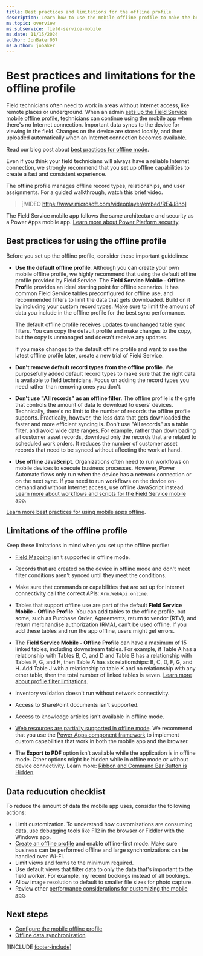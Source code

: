 ```yaml
---
title: Best practices and limitations for the offline profile
description: Learn how to use the mobile offline profile to make the best use of the Field Service mobile app when your field technicians don't have Internet access.
ms.topic: overview
ms.subservice: field-service-mobile
ms.date: 11/15/2024
author: JonBaker007
ms.author: jobaker
---
```


# Best practices and limitations for the offline profile

Field technicians often need to work in areas without Internet access, like remote places or underground. When an admin [sets up the Field Service mobile offline profile](set-up-offline-profile.md), technicians can continue using the mobile app when there's no Internet connection. Important data syncs to the device for viewing in the field. Changes on the device are stored locally, and then uploaded automatically when an Internet connection becomes available.

Read our blog post about [best practices for offline mode](https://cloudblogs.microsoft.com/dynamics365/administrator/2023/11/06/best-practices-for-offline-mode-in-the-field-service-mobile-app-part-1/).

Even if you think your field technicians will always have a reliable Internet connection, we strongly recommend that you set up offline capabilities to create a fast and consistent experience.

The offline profile manages offline record types, relationships, and user assignments. For a guided walkthrough, watch this brief video.

> [!VIDEO https://www.microsoft.com/videoplayer/embed/RE4J8no]

The Field Service mobile app follows the same architecture and security as a Power Apps mobile app. [Learn more about Power Platform security](/power-platform/admin/security/overview#the-application-and-data-on-the-device).

## Best practices for using the offline profile

Before you set up the offline profile, consider these important guidelines:

- **Use the default offline profile**. Although you can create your own mobile offline profile, we highly recommend that using the default offline profile provided by Field Service. The **Field Service Mobile - Offline Profile** provides an ideal starting point for offline scenarios. It has common Field Service tables preconfigured for offline use, and recommended filters to limit the data that gets downloaded. Build on it by including your custom record types. Make sure to limit the amount of data you include in the offline profile for the best sync performance.

  The default offline profile receives updates to unchanged table sync filters. You can copy the default profile and make changes to the copy, but the copy is unmanaged and doesn't receive any updates.

  If you make changes to the default offline profile and want to see the latest offline profile later, create a new trial of Field Service.

- **Don't remove default record types from the offline profile**. We purposefully added default record types to make sure that the right data is available to field technicians. Focus on adding the record types you need rather than removing ones you don't.

- **Don't use "All records" as an offline filter**. The offline profile is the gate that controls the amount of data to download to users' devices. Technically, there's no limit to the number of records the offline profile supports. Practically, however, the less data that gets downloaded the faster and more efficient syncing is. Don't use "All records" as a table filter, and avoid wide date ranges. For example, rather than downloading all customer asset records, download only the records that are related to scheduled work orders. It reduces the number of customer asset records that need to be synced without affecting the work at hand.

- **Use offline JavaScript**. Organizations often need to run workflows on mobile devices to execute business processes. However, Power Automate flows only run when the device has a network connection or on the next sync. If you need to run workflows on the device on-demand and without Internet access, use offline JavaScript instead. [Learn more about workflows and scripts for the Field Service mobile app](automate-business-processes.md).

[Learn more best practices for using mobile apps offline](/power-apps/mobile/mobile-offline-guidelines).

## Limitations of the offline profile

Keep these limitations in mind when you set up the offline profile:

- [Field Mapping](/power-apps/maker/data-platform/map-entity-fields) isn't supported in offline mode.

- Records that are created on the device in offline mode and don't meet filter conditions aren't synced until they meet the conditions.

- Make sure that commands or capabilities that are set up for Internet connectivity call the correct APIs: `Xrm.WebApi.online`.

- Tables that support offline use are part of the default **Field Service Mobile - Offline Profile**. You can add tables to the offline profile, but some, such as Purchase Order, Agreements, return to vendor (RTV), and return merchandise authorization (RMA), can't be used offline. If you add these tables and run the app offline, users might get errors.

- The **Field Service Mobile - Offline Profile** can have a maximum of 15 linked tables, including downstream tables. For example, if Table A has a relationship with Tables B, C, and D and Table B has a relationship with Tables F, G, and H, then Table A has six relationships: B, C, D, F, G, and H. Add Table J with a relationship to table K and no relationship with any other table, then the total number of linked tables is seven. [Learn more about profile filter limitations](/power-apps/mobile/offline-limitations#profile-filters-limitations).

- Inventory validation doesn't run without network connectivity.

- Access to SharePoint documents isn't supported.

- Access to knowledge articles isn't available in offline mode.

- [Web resources are partially supported in offline mode](/power-apps/mobile/offline-limitations). We recommend that you use the [Power Apps component framework](/powerapps/developer/component-framework/overview) to implement custom capabilities that work in both the mobile app and the browser.

- The **Export to PDF** option isn't available while the application is in offline mode. Other options might be hidden while in offline mode or without device connectivity. Learn more: [Ribbon and Command Bar Button is Hidden](/troubleshoot/power-platform/power-apps/create-and-use-apps/ribbon-issues-button-hidden).

## Data reducution checklist

To reduce the amount of data the mobile app uses, consider the following actions:

- Limit customization. To understand how customizations are consuming data, use debugging tools like F12 in the browser or Fiddler with the Windows app.
- [Create an offline profile](/dynamics365/field-service/mobile/set-up-offline-profile) and enable offline-first mode. Make sure business can be performed offline and large synchronizations can be handled over Wi-Fi.
- Limit views and forms to the minimum required.
- Use default views that filter data to only the data that's important to the field worker. For example, my recent bookings instead of all bookings.
- Allow image resolution to default to smaller file sizes for photo capture.
- Review other [performance considerations for customizing the mobile app](/dynamics365/field-service/mobile/improve-mobile-performance).

## Next steps

- [Configure the mobile offline profile](set-up-offline-profile.md)
- [Offline data synchronization](offline-data-sync.md)

[!INCLUDE [footer-include](../../includes/footer-banner.md)]
